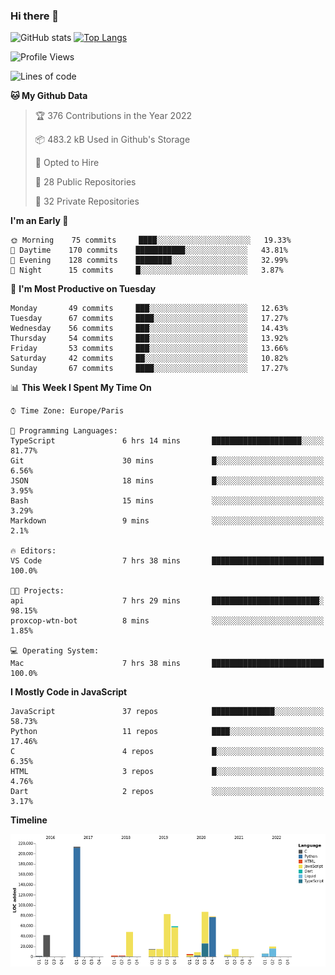 ### Hi there 👋


![GitHub stats](https://github-readme-stats.vercel.app/api?username=eastkap&theme=dark&show_icons=true&count_private=true)
[![Top Langs](https://github-readme-stats.vercel.app/api/top-langs/?username=eastkap&layout=compact)](https://github.com/anuraghazra/github-readme-stats)



<!--START_SECTION:waka-->
![Profile Views](http://img.shields.io/badge/Profile%20Views-0-blue)

![Lines of code](https://img.shields.io/badge/From%20Hello%20World%20I%27ve%20Written-706344%20lines%20of%20code-blue)

**🐱 My Github Data** 

> 🏆 376 Contributions in the Year 2022
 > 
> 📦 483.2 kB Used in Github's Storage 
 > 
> 💼 Opted to Hire
 > 
> 📜 28 Public Repositories 
 > 
> 🔑 32 Private Repositories  
 > 
**I'm an Early 🐤** 

```text
🌞 Morning    75 commits     ████░░░░░░░░░░░░░░░░░░░░░   19.33% 
🌆 Daytime    170 commits    ███████████░░░░░░░░░░░░░░   43.81% 
🌃 Evening    128 commits    ████████░░░░░░░░░░░░░░░░░   32.99% 
🌙 Night      15 commits     █░░░░░░░░░░░░░░░░░░░░░░░░   3.87%

```
📅 **I'm Most Productive on Tuesday** 

```text
Monday       49 commits     ███░░░░░░░░░░░░░░░░░░░░░░   12.63% 
Tuesday      67 commits     ████░░░░░░░░░░░░░░░░░░░░░   17.27% 
Wednesday    56 commits     ███░░░░░░░░░░░░░░░░░░░░░░   14.43% 
Thursday     54 commits     ███░░░░░░░░░░░░░░░░░░░░░░   13.92% 
Friday       53 commits     ███░░░░░░░░░░░░░░░░░░░░░░   13.66% 
Saturday     42 commits     ██░░░░░░░░░░░░░░░░░░░░░░░   10.82% 
Sunday       67 commits     ████░░░░░░░░░░░░░░░░░░░░░   17.27%

```


📊 **This Week I Spent My Time On** 

```text
⌚︎ Time Zone: Europe/Paris

💬 Programming Languages: 
TypeScript               6 hrs 14 mins       ████████████████████░░░░░   81.77% 
Git                      30 mins             █░░░░░░░░░░░░░░░░░░░░░░░░   6.56% 
JSON                     18 mins             █░░░░░░░░░░░░░░░░░░░░░░░░   3.95% 
Bash                     15 mins             ░░░░░░░░░░░░░░░░░░░░░░░░░   3.29% 
Markdown                 9 mins              ░░░░░░░░░░░░░░░░░░░░░░░░░   2.1%

🔥 Editors: 
VS Code                  7 hrs 38 mins       █████████████████████████   100.0%

🐱‍💻 Projects: 
api                      7 hrs 29 mins       ████████████████████████░   98.15% 
proxcop-wtn-bot          8 mins              ░░░░░░░░░░░░░░░░░░░░░░░░░   1.85%

💻 Operating System: 
Mac                      7 hrs 38 mins       █████████████████████████   100.0%

```

**I Mostly Code in JavaScript** 

```text
JavaScript               37 repos            ██████████████░░░░░░░░░░░   58.73% 
Python                   11 repos            ████░░░░░░░░░░░░░░░░░░░░░   17.46% 
C                        4 repos             █░░░░░░░░░░░░░░░░░░░░░░░░   6.35% 
HTML                     3 repos             █░░░░░░░░░░░░░░░░░░░░░░░░   4.76% 
Dart                     2 repos             ░░░░░░░░░░░░░░░░░░░░░░░░░   3.17%

```


**Timeline**

![Chart not found](https://raw.githubusercontent.com/Eastkap/Eastkap/main/charts/bar_graph.png) 


<!--END_SECTION:waka-->

<!--
**Eastkap/eastkap** is a ✨ _special_ ✨ repository because its `README.md` (this file) appears on your GitHub profile.

Here are some ideas to get you started:

- 🔭 I’m currently working on ...
- 🌱 I’m currently learning ...
- 👯 I’m looking to collaborate on ...
- 🤔 I’m looking for help with ...
- 💬 Ask me about ...
- 📫 How to reach me: ...
- 😄 Pronouns: ...
- ⚡ Fun fact: ...
-->
